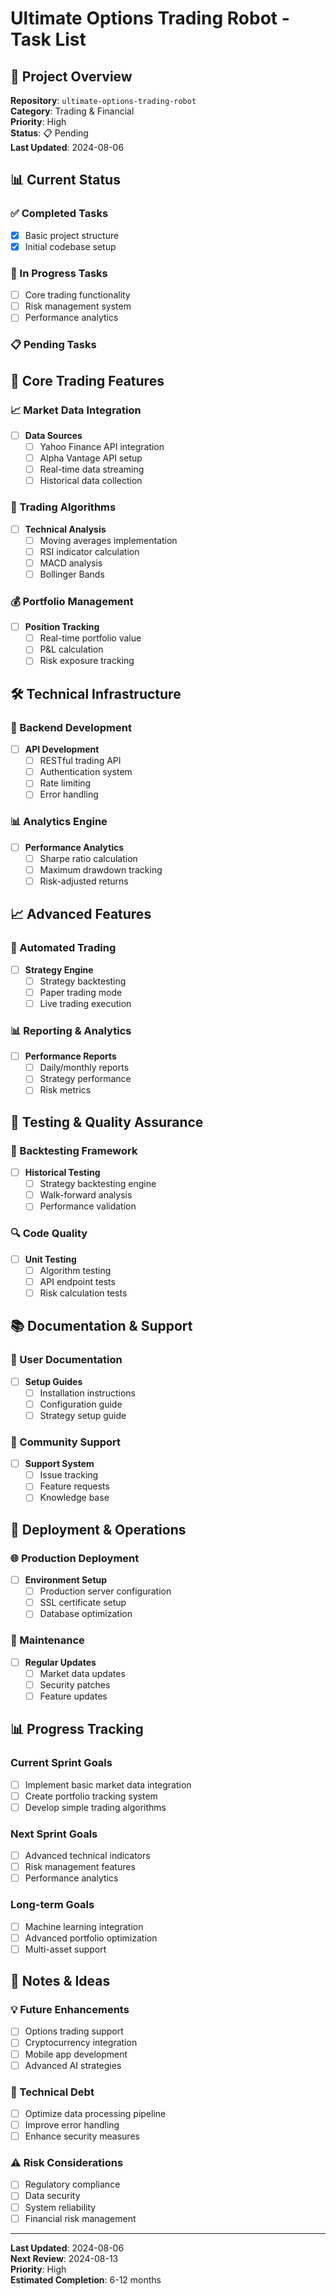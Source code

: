 # Ultimate Options Trading Robot - Task List

## 🎯 **Project Overview**

**Repository**: `ultimate-options-trading-robot`  
**Category**: Trading & Financial  
**Priority**: High  
**Status**: 📋 Pending  
**Last Updated**: 2024-08-06

## 📊 **Current Status**

### **✅ Completed Tasks**
- [x] Basic project structure
- [x] Initial codebase setup

### **🔄 In Progress Tasks**
- [ ] Core trading functionality
- [ ] Risk management system
- [ ] Performance analytics

### **📋 Pending Tasks**

## 🚀 **Core Trading Features**

### **📈 Market Data Integration**
- [ ] **Data Sources**
  - [ ] Yahoo Finance API integration
  - [ ] Alpha Vantage API setup
  - [ ] Real-time data streaming
  - [ ] Historical data collection

### **🤖 Trading Algorithms**
- [ ] **Technical Analysis**
  - [ ] Moving averages implementation
  - [ ] RSI indicator calculation
  - [ ] MACD analysis
  - [ ] Bollinger Bands

### **💰 Portfolio Management**
- [ ] **Position Tracking**
  - [ ] Real-time portfolio value
  - [ ] P&L calculation
  - [ ] Risk exposure tracking

## 🛠️ **Technical Infrastructure**

### **🔧 Backend Development**
- [ ] **API Development**
  - [ ] RESTful trading API
  - [ ] Authentication system
  - [ ] Rate limiting
  - [ ] Error handling

### **📊 Analytics Engine**
- [ ] **Performance Analytics**
  - [ ] Sharpe ratio calculation
  - [ ] Maximum drawdown tracking
  - [ ] Risk-adjusted returns

## 📈 **Advanced Features**

### **🤖 Automated Trading**
- [ ] **Strategy Engine**
  - [ ] Strategy backtesting
  - [ ] Paper trading mode
  - [ ] Live trading execution

### **📊 Reporting & Analytics**
- [ ] **Performance Reports**
  - [ ] Daily/monthly reports
  - [ ] Strategy performance
  - [ ] Risk metrics

## 🧪 **Testing & Quality Assurance**

### **🧪 Backtesting Framework**
- [ ] **Historical Testing**
  - [ ] Strategy backtesting engine
  - [ ] Walk-forward analysis
  - [ ] Performance validation

### **🔍 Code Quality**
- [ ] **Unit Testing**
  - [ ] Algorithm testing
  - [ ] API endpoint tests
  - [ ] Risk calculation tests

## 📚 **Documentation & Support**

### **📖 User Documentation**
- [ ] **Setup Guides**
  - [ ] Installation instructions
  - [ ] Configuration guide
  - [ ] Strategy setup guide

### **👥 Community Support**
- [ ] **Support System**
  - [ ] Issue tracking
  - [ ] Feature requests
  - [ ] Knowledge base

## 🚀 **Deployment & Operations**

### **🌐 Production Deployment**
- [ ] **Environment Setup**
  - [ ] Production server configuration
  - [ ] SSL certificate setup
  - [ ] Database optimization

### **🔧 Maintenance**
- [ ] **Regular Updates**
  - [ ] Market data updates
  - [ ] Security patches
  - [ ] Feature updates

## 📊 **Progress Tracking**

### **Current Sprint Goals**
- [ ] Implement basic market data integration
- [ ] Create portfolio tracking system
- [ ] Develop simple trading algorithms

### **Next Sprint Goals**
- [ ] Advanced technical indicators
- [ ] Risk management features
- [ ] Performance analytics

### **Long-term Goals**
- [ ] Machine learning integration
- [ ] Advanced portfolio optimization
- [ ] Multi-asset support

## 📝 **Notes & Ideas**

### **💡 Future Enhancements**
- [ ] Options trading support
- [ ] Cryptocurrency integration
- [ ] Mobile app development
- [ ] Advanced AI strategies

### **🔧 Technical Debt**
- [ ] Optimize data processing pipeline
- [ ] Improve error handling
- [ ] Enhance security measures

### **⚠️ Risk Considerations**
- [ ] Regulatory compliance
- [ ] Data security
- [ ] System reliability
- [ ] Financial risk management

---

**Last Updated**: 2024-08-06  
**Next Review**: 2024-08-13  
**Priority**: High  
**Estimated Completion**: 6-12 months
